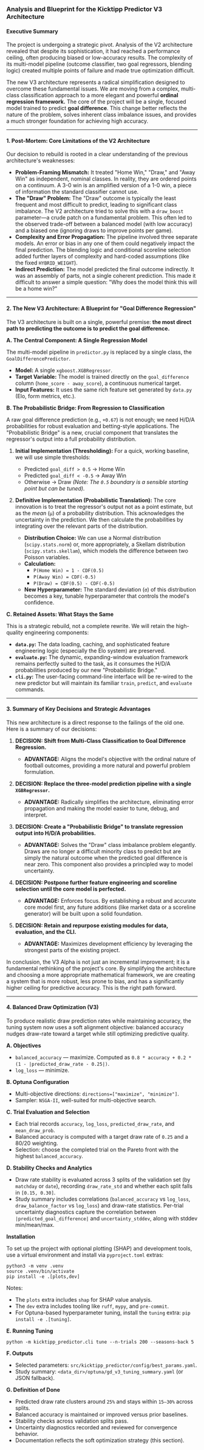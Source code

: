 ### Analysis and Blueprint for the Kicktipp Predictor V3 Architecture

#### Executive Summary

The project is undergoing a strategic pivot. Analysis of the V2 architecture revealed that despite its sophistication, it had reached a performance ceiling, often producing biased or low-accuracy results. The complexity of its multi-model pipeline (outcome classifier, two goal regressors, blending logic) created multiple points of failure and made true optimization difficult.

The new V3 architecture represents a radical simplification designed to overcome these fundamental issues. We are moving from a complex, multi-class classification approach to a more elegant and powerful **ordinal regression framework.** The core of the project will be a single, focused model trained to predict **goal difference**. This change better reflects the nature of the problem, solves inherent class imbalance issues, and provides a much stronger foundation for achieving high accuracy.

---

#### 1. Post-Mortem: Core Limitations of the V2 Architecture

Our decision to rebuild is rooted in a clear understanding of the previous architecture's weaknesses:

*   **Problem-Framing Mismatch:** It treated "Home Win," "Draw," and "Away Win" as independent, nominal classes. In reality, they are ordered points on a continuum. A 3-0 win is an amplified version of a 1-0 win, a piece of information the standard classifier cannot use.
*   **The "Draw" Problem:** The "Draw" outcome is typically the least frequent and most difficult to predict, leading to significant class imbalance. The V2 architecture tried to solve this with a `draw_boost` parameter—a crude patch on a fundamental problem. This often led to the observed trade-off between a balanced model (with low accuracy) and a biased one (ignoring draws to improve points per game).
*   **Complexity and Error Propagation:** The pipeline involved three separate models. An error or bias in any one of them could negatively impact the final prediction. The blending logic and conditional scoreline selection added further layers of complexity and hard-coded assumptions (like the fixed `HYBRID_WEIGHT`).
*   **Indirect Prediction:** The model predicted the final outcome indirectly. It was an assembly of parts, not a single coherent prediction. This made it difficult to answer a simple question: "Why does the model think this will be a home win?"

---

#### 2. The New V3 Architecture: A Blueprint for "Goal Difference Regression"

The V3 architecture is built on a single, powerful premise: **the most direct path to predicting the outcome is to predict the goal difference.**

**A. The Central Component: A Single Regression Model**

The multi-model pipeline in `predictor.py` is replaced by a single class, the `GoalDifferencePredictor`.

*   **Model:** A single `xgboost.XGBRegressor`.
*   **Target Variable:** The model is trained directly on the `goal_difference` column (`home_score - away_score`), a continuous numerical target.
*   **Input Features:** It uses the same rich feature set generated by `data.py` (Elo, form metrics, etc.).

**B. The Probabilistic Bridge: From Regression to Classification**

A raw goal difference prediction (e.g., `+0.67`) is not enough; we need H/D/A probabilities for robust evaluation and betting-style applications. The "Probabilistic Bridge" is a new, crucial component that translates the regressor's output into a full probability distribution.

1.  **Initial Implementation (Thresholding):** For a quick, working baseline, we will use simple thresholds:
    *   Predicted `goal_diff > 0.5` → Home Win
    *   Predicted `goal_diff < -0.5` → Away Win
    *   Otherwise → Draw
    *(Note: The `0.5` boundary is a sensible starting point but can be tuned).*

2.  **Definitive Implementation (Probabilistic Translation):** The core innovation is to treat the regressor's output not as a point estimate, but as the *mean* (`μ`) of a probability distribution. This acknowledges the uncertainty in the prediction. We then calculate the probabilities by integrating over the relevant parts of the distribution.

    *   **Distribution Choice:** We can use a Normal distribution (`scipy.stats.norm`) or, more appropriately, a Skellam distribution (`scipy.stats.skellam`), which models the difference between two Poisson variables.
    *   **Calculation:**
        *   `P(Home Win) = 1 - CDF(0.5)`
        *   `P(Away Win) = CDF(-0.5)`
        *   `P(Draw) = CDF(0.5) - CDF(-0.5)`
    *   **New Hyperparameter:** The standard deviation (`σ`) of this distribution becomes a key, tunable hyperparameter that controls the model's confidence.

**C. Retained Assets: What Stays the Same**

This is a strategic rebuild, not a complete rewrite. We will retain the high-quality engineering components:
*   **`data.py`:** The data loading, caching, and sophisticated feature engineering logic (especially the Elo system) are preserved.
*   **`evaluate.py`:** The dynamic, expanding-window evaluation framework remains perfectly suited to the task, as it consumes the H/D/A probabilities produced by our new "Probabilistic Bridge."
*   **`cli.py`:** The user-facing command-line interface will be re-wired to the new predictor but will maintain its familiar `train`, `predict`, and `evaluate` commands.

---

#### 3. Summary of Key Decisions and Strategic Advantages

This new architecture is a direct response to the failings of the old one. Here is a summary of our decisions:

1.  **DECISION: Shift from Multi-Class Classification to Goal Difference Regression.**
    *   **ADVANTAGE:** Aligns the model's objective with the ordinal nature of football outcomes, providing a more natural and powerful problem formulation.

2.  **DECISION: Replace the three-model prediction pipeline with a single `XGBRegressor`.**
    *   **ADVANTAGE:** Radically simplifies the architecture, eliminating error propagation and making the model easier to tune, debug, and interpret.

3.  **DECISION: Create a "Probabilistic Bridge" to translate regression output into H/D/A probabilities.**
    *   **ADVANTAGE:** Solves the "Draw" class imbalance problem elegantly. Draws are no longer a difficult minority class to predict but are simply the natural outcome when the predicted goal difference is near zero. This component also provides a principled way to model uncertainty.

4.  **DECISION: Postpone further feature engineering and scoreline selection until the core model is perfected.**
    *   **ADVANTAGE:** Enforces focus. By establishing a robust and accurate core model first, any future additions (like market data or a scoreline generator) will be built upon a solid foundation.

5.  **DECISION: Retain and repurpose existing modules for data, evaluation, and the CLI.**
    *   **ADVANTAGE:** Maximizes development efficiency by leveraging the strongest parts of the existing project.

In conclusion, the V3 Alpha is not just an incremental improvement; it is a fundamental rethinking of the project's core. By simplifying the architecture and choosing a more appropriate mathematical framework, we are creating a system that is more robust, less prone to bias, and has a significantly higher ceiling for predictive accuracy. This is the right path forward.

---

#### 4. Balanced Draw Optimization (V3)

To produce realistic draw prediction rates while maintaining accuracy, the tuning system now uses a soft alignment objective: balanced accuracy nudges draw-rate toward a target while still optimizing predictive quality.

**A. Objectives**

*   `balanced_accuracy` — maximize. Computed as `0.8 * accuracy + 0.2 * (1 - |predicted_draw_rate - 0.25|)`.
*   `log_loss` — minimize.

**B. Optuna Configuration**

*   Multi-objective directions: `directions=["maximize", "minimize"]`.
*   Sampler: `NSGA-II`, well-suited for multi-objective search.

**C. Trial Evaluation and Selection**

*   Each trial records `accuracy`, `log_loss`, `predicted_draw_rate`, and `mean_draw_prob`.
*   Balanced accuracy is computed with a target draw rate of `0.25` and a 80/20 weighting.
*   Selection: choose the completed trial on the Pareto front with the highest `balanced_accuracy`.

**D. Stability Checks and Analytics**

*   Draw rate stability is evaluated across 3 splits of the validation set (by `matchday` or `date`), recording `draw_rate_std` and whether each split falls in `[0.15, 0.30]`.
*   Study summary includes correlations (`balanced_accuracy` vs `log_loss`, `draw_balance_factor` vs `log_loss`) and draw-rate statistics. Per-trial uncertainty diagnostics capture the correlation between `|predicted_goal_difference|` and `uncertainty_stddev`, along with stddev min/mean/max.

**Installation**

To set up the project with optional plotting (SHAP) and development tools, use a virtual environment and install via `pyproject.toml` extras:

```
python3 -m venv .venv
source .venv/bin/activate
pip install -e .[plots,dev]
```

Notes:
- The `plots` extra includes `shap` for SHAP value analysis.
- The `dev` extra includes tooling like `ruff`, `mypy`, and `pre-commit`.
- For Optuna-based hyperparameter tuning, install the `tuning` extra: `pip install -e .[tuning]`.

**E. Running Tuning**

```
python -m kicktipp_predictor.cli tune --n-trials 200 --seasons-back 5
```

**F. Outputs**

*   Selected parameters: `src/kicktipp_predictor/config/best_params.yaml`.
*   Study summary: `<data_dir>/optuna/gd_v3_tuning_summary.yaml` (or JSON fallback).

**G. Definition of Done**

*   Predicted draw rate clusters around `25%` and stays within `15–30%` across splits.
*   Balanced accuracy is maintained or improved versus prior baselines.
*   Stability checks across validation splits pass.
*   Uncertainty diagnostics recorded and reviewed for convergence behavior.
*   Documentation reflects the soft optimization strategy (this section).